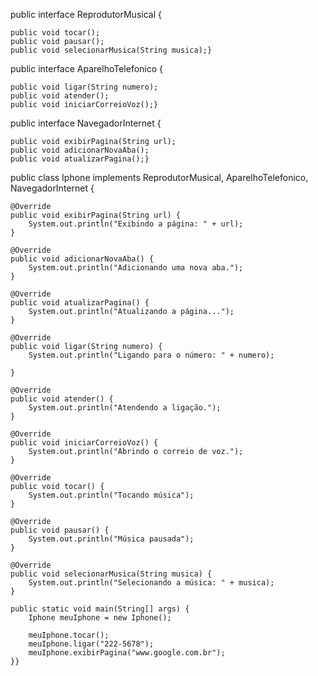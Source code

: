 
public interface ReprodutorMusical {

	public void tocar();
	public void pausar();
	public void selecionarMusica(String musica);}

public interface AparelhoTelefonico {

	public void ligar(String numero);
	public void atender();
	public void iniciarCorreioVoz();}
 
public interface NavegadorInternet {

	public void exibirPagina(String url);
	public void adicionarNovaAba();
	public void atualizarPagina();}

public class Iphone implements ReprodutorMusical, AparelhoTelefonico, NavegadorInternet {

	@Override
	public void exibirPagina(String url) {
		System.out.println("Exibindo a página: " + url);
	}

	@Override
	public void adicionarNovaAba() {
		System.out.println("Adicionando uma nova aba.");
	}

	@Override
	public void atualizarPagina() {
		System.out.println("Atualizando a página...");
	}

	@Override
	public void ligar(String numero) {
		System.out.println("Ligando para o número: " + numero);
		
	}

	@Override
	public void atender() {
		System.out.println("Atendendo a ligação.");
	}

	@Override
	public void iniciarCorreioVoz() {
		System.out.println("Abrindo o correio de voz.");
	}

	@Override
	public void tocar() {
		System.out.println("Tocando música");
	}

	@Override
	public void pausar() {
		System.out.println("Música pausada");
	}

	@Override
	public void selecionarMusica(String musica) {
		System.out.println("Selecionando a música: " + musica);
	}

	public static void main(String[] args) {
		Iphone meuIphone = new Iphone();
		
		meuIphone.tocar();
		meuIphone.ligar("222-5678");
		meuIphone.exibirPagina("www.google.com.br");
	}}
		
